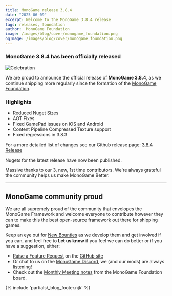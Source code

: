 ```yaml
---
title: MonoGame release 3.8.4
date: "2025-06-09"
excerpt: Welcome to the MonoGame 3.8.4 release
tags: releases, foundation
author:  MonoGame Foundation
image: /images/blog/cover/monogame_foundation.png
ogImage: /images/blog/cover/monogame_foundation.png
---
```


### MonoGame 3.8.4 has been officially released

![Celebration](images/announcement.gif)

We are proud to announce the official release of **MonoGame 3.8.4**, as we continue shipping more regularly since the formation of the [MonoGame Foundation](https://monogame.net/about/).

### Highlights
* Reduced Nuget Sizes
* AOT Fixes
* Fixed GamePad issues on iOS and Android
* Content Pipeline Compressed Texture support
* Fixed regressions in 3.8.3

For a more detailed list of changes see our Github release page:
[3.8.4 Release](https://github.com/MonoGame/MonoGame/releases/tag/v3.8.4)

Nugets for the latest release have now been published.

Massive thanks to our 3, new, 1st time contributors. We're always grateful the community helps us make MonoGame Better.

---

## MonoGame community proud

We are all supremely proud of the community that envelopes the MonoGame Framework and welcome everyone to contribute however they can to make this the best open-source framework out there for shipping games.

Keep an eye out for [New Bounties](https://docs.monogame.net/roadmap/#monogame-bounty-schedule) as we develop them and get involved if you can, and feel free to **Let us know** if you feel we can do better or if you have a suggestion, either:

* [Raise a Feature Request](https://github.com/MonoGame/MonoGame/issues/new?assignees=&labels=Feature+Request&projects=&template=02_feature_request.yml) on the [GitHub site](https://github.com/MonoGame/MonoGame)
* Or chat to us on the [MonoGame Discord](https://discord.gg/monogame), we (and our mods) are always listening!
* Check out the [Monthly Meeting notes](https://monogame.net/blog/foundation/) from the MonoGame Foundation board.


{% include 'partials/_blog_footer.njk' %}
